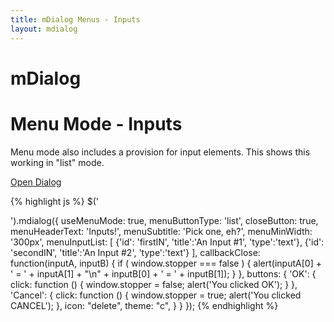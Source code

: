 ```yaml
---
title: mDialog Menus - Inputs
layout: mdialog
---
```


# mDialog

# Menu Mode - Inputs

Menu mode also includes a provision for input elements.  This shows this working in "list" mode.

<a href="#" data-role="button" id="md1">Open Dialog</a>

<script type="text/javascript"> 
	$(document).on('vclick', '#md1', function() {
		$('<div>').mdialog({
			useMenuMode: true,
			menuButtonType:  'list',
			closeButton: true,
			menuHeaderText: 'Inputs!',
			menuSubtitle: 'Pick one, eh?',
			menuMinWidth: '300px',
			menuInputList: [
				{'id': 'firstIN', 'title':'An Input #1', 'type':'text'},
				{'id': 'secondIN', 'title':'An Input #2', 'type':'text'}
			],
			callbackClose: function(inputA, inputB) { 
				if ( window.stopper === false ) {
					alert(inputA[0] + ' = ' + inputA[1] + "\n" + inputB[0] + ' = ' + inputB[1]);
				}
			},
			buttons: {
				'OK': {
					click: function () { 
						window.stopper = false;
						alert('You clicked OK');
					}
				},
				'Cancel': {
					click: function () { 
						window.stopper = true;
						alert('You clicked CANCEL');
					},
					icon: "delete",
					theme: "c",
				}
			}
		});
	});
</script>

{% highlight js %}
$('<div>').mdialog({
  useMenuMode: true,
  menuButtonType:  'list',
  closeButton: true,
  menuHeaderText: 'Inputs!',
  menuSubtitle: 'Pick one, eh?',
  menuMinWidth: '300px',
  menuInputList: [
    {'id': 'firstIN', 'title':'An Input #1', 'type':'text'},
    {'id': 'secondIN', 'title':'An Input #2', 'type':'text'}
  ],
  callbackClose: function(inputA, inputB) { 
    if ( window.stopper === false ) {
      alert(inputA[0] + ' = ' + inputA[1] + "\n" + inputB[0] + ' = ' + inputB[1]);
    }
  },
  buttons: {
    'OK': {
      click: function () { 
        window.stopper = false;
        alert('You clicked OK');
      }
    },
    'Cancel': {
      click: function () { 
        window.stopper = true;
        alert('You clicked CANCEL');
      },
      icon: "delete",
      theme: "c",
    }
  }
});
{% endhighlight %}

